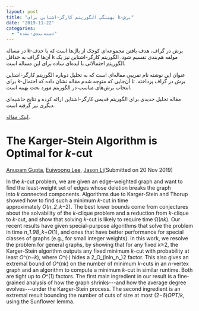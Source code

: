 ```yaml
---
layout: post
title: "بهینگی الگوریتم کارگر-اشتاین برای k-برش"
date: "2019-11-22"
categories: 
  - "دسته‌بندی-نشده"
---
```


در مساله k-برش در گراف، هدف یافتن مجموعه‌ای کوچک از یال‌ها است که با حذف آن‌ها گراف به حداقل k مولفه هم‌بندی تقسیم شود. الگوریتم کارگر-اشتاین نیز یک الگوریتم احتمالاتی با ایده‌ای ساده برای این مساله است.

عنوان این نوشته نام تقریبی مقاله‌ای است که به تحلیل دوباره الگوریتم کارگر-اشتاین برای k-برش در گراف پرداخته. تا آن‌جایی که متوجه شدم مقاله نشان داده که احتمال انتخاب برش‌های مناسب در الگوریتم مورد بحث بهینه است.

مقاله تحلیل جدیدی برای الگوریتم قدیمی کارگر-اشتاین ارائه کرده و نتایج حاشیه‌ای دیگری نیز گرفته است.

[لینک مقاله](https://arxiv.org/abs/1911.09165).

# The Karger-Stein Algorithm is Optimal for _k_\-cut

[Anupam Gupta](https://arxiv.org/search/cs?searchtype=author&query=Gupta%2C+A), [Euiwoong Lee](https://arxiv.org/search/cs?searchtype=author&query=Lee%2C+E), [Jason Li](https://arxiv.org/search/cs?searchtype=author&query=Li%2C+J)(Submitted on 20 Nov 2019)

In the _k_\-cut problem, we are given an edge-weighted graph and want to find the least-weight set of edges whose deletion breaks the graph into _k_ connected components. Algorithms due to Karger-Stein and Thorup showed how to find such a minimum _k_\-cut in time approximately _O_(_n_2_k_−2). The best lower bounds come from conjectures about the solvability of the _k_\-clique problem and a reduction from _k_\-clique to _k_\-cut, and show that solving _k_\-cut is likely to require time Ω(_nk_). Our recent results have given special-purpose algorithms that solve the problem in time _n_1.98_k_+_O_(1), and ones that have better performance for special classes of graphs (e.g., for small integer weights). In this work, we resolve the problem for general graphs, by showing that for any fixed _k_≥2, the Karger-Stein algorithm outputs any fixed minimum _k_\-cut with probability at least _O_^(_n_−_k_), where _O_^(⋅) hides a 2_O_(lnln_n_)2 factor. This also gives an extremal bound of _O_^(_nk_) on the number of minimum _k_\-cuts in an _n_\-vertex graph and an algorithm to compute a minimum _k_\-cut in similar runtime. Both are tight up to _O_^(1) factors. The first main ingredient in our result is a fine-grained analysis of how the graph shrinks---and how the average degree evolves---under the Karger-Stein process. The second ingredient is an extremal result bounding the number of cuts of size at most (2−_δ_)_OPT_/_k_, using the Sunflower lemma.

